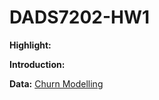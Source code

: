 # DADS7202-HW1

**Highlight:** 



**Introduction:**

**Data:** [Churn Modelling](https://www.kaggle.com/datasets/shrutimechlearn/churn-modelling)

